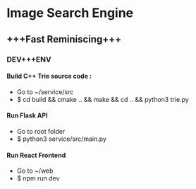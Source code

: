 # Image Search Engine

## +++Fast Reminiscing+++


### DEV+++ENV
#### Build C++ Trie source code :

- Go to ~/service/src
- $ cd build && cmake .. && make && cd .. && python3 trie.py

#### Run Flask API

- Go to root folder
- $ python3 service/src/main.py

#### Run React Frontend

- Go to ~/web
- $ npm run dev


